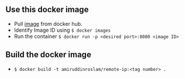 ##  Use this docker image
- Pull [image](https://hub.docker.com/repository/docker/amiruddinroslam/remote-ip) from docker hub.
- Identify Image ID using `$ docker images`
- Run the container `$ docker run -p <desired port>:8080 <image ID>`

## Build the docker image
- `$ docker build -t amiruddinroslam/remote-ip:<tag number> .`
